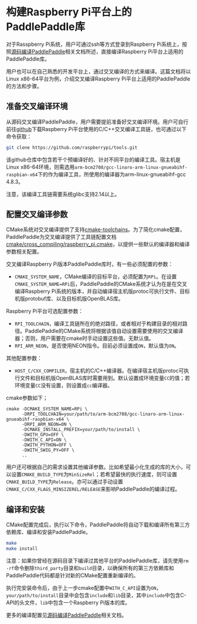 # 构建Raspberry Pi平台上的PaddlePaddle库

对于Rasspberry Pi系统，用户可通过ssh等方式登录到Raspberry Pi系统上，按照[源码编译PaddlePaddle](http://www.paddlepaddle.org/doc_cn/getstarted/build_and_install/cmake/build_from_source_cn.html)相关文档所述，直接编译Raspberry Pi平台上适用的PaddlePaddle库。

用户也可以在自己熟悉的开发平台上，通过交叉编译的方式来编译。这篇文档将以Linux x86-64平台为例，介绍交叉编译Raspberry Pi平台上适用的PaddlePaddle的方法和步骤。

## 准备交叉编译环境

从源码交叉编译PaddlePaddle，用户需要提前准备好交叉编译环境。用户可自行前往[github](https://github.com/raspberrypi/tools)下载Raspberry Pi平台使用的C/C++交叉编译工具链，也可通过以下命令获取：

```bash
git clone https://github.com/raspberrypi/tools.git
```

该github仓库中包含若干个预编译好的、针对不同平台的编译工具。宿主机是Linux x86-64环境，则需选用`arm-bcm2708/gcc-linaro-arm-linux-gnueabihf-raspbian-x64`下的作为编译工具，所使用的编译器为arm-linux-gnueabihf-gcc 4.8.3。

注意，该编译工具链需要系统glibc支持2.14以上。

## 配置交叉编译参数

CMake系统对交叉编译提供了支持[cmake-toolchains](https://cmake.org/cmake/help/v3.0/manual/cmake-toolchains.7.html#cross-compiling)。为了简化cmake配置，PaddlePaddle为交叉编译提供了工具链配置文档[cmake/cross_compiling/raspberry_pi.cmake](https://github.com/PaddlePaddle/Paddle/blob/develop/cmake/cross_compiling/raspberry_pi.cmake)，以提供一些默认的编译器和编译参数相关配置。

交叉编译Raspberry Pi版本PaddlePaddle库时，有一些必须配置的参数：

- `CMAKE_SYSTEM_NAME`，CMake编译的目标平台，必须配置为`RPi`。在设置`CMAKE_SYSTEM_NAME=RPi`后，PaddlePaddle的CMake系统才认为在是在交叉编译Raspberry Pi系统的版本，并自动编译宿主机版protoc可执行文件、目标机版protobuf库、以及目标机版OpenBLAS库。

Raspberry Pi平台可选配置参数：

- `RPI_TOOLCHAIN`，编译工具链所在的绝对路径，或者相对于构建目录的相对路径。PaddlePaddle的CMake系统将根据该值自动设置需要使用的交叉编译器；否则，用户需要在cmake时手动设置这些值。无默认值。
- `RPI_ARM_NEON`，是否使用NEON指令。目前必须设置成`ON`，默认值为`ON`。

其他配置参数：

- `HOST_C/CXX_COMPILER`，宿主机的C/C++编译器。在编译宿主机版protoc可执行文件和目标机版OpenBLAS库时需要用到。默认设置成环境变量`CC`的值；若环境变量`CC`没有设置，则设置成`cc`编译器。

cmake参数如下；

```
cmake -DCMAKE_SYSTEM_NAME=RPi \
      -DRPI_TOOLCHAIN=your/path/to/arm-bcm2708/gcc-linaro-arm-linux-gnueabihf-raspbian-x64 \
      -DRPI_ARM_NEON=ON \
      -DCMAKE_INSTALL_PREFIX=your/path/to/install \
      -DWITH_GPU=OFF \
      -DWITH_C_API=ON \
      -DWITH_PYTHON=OFF \
      -DWITH_SWIG_PY=OFF \
      ..
```

用户还可根据自己的需求设置其他编译参数。比如希望最小化生成的库的大小，可以设置`CMAKE_BUILD_TYPE`为`MinSizeRel`；若希望最快的执行速度，则可设置`CMAKE_BUILD_TYPE`为`Release`。亦可以通过手动设置`CMAKE_C/CXX_FLAGS_MINSIZEREL/RELEASE`来影响PaddlePaddle的编译过程。

## 编译和安装

CMake配置完成后，执行以下命令，PaddlePaddle将自动下载和编译所有第三方依赖库、编译和安装PaddlePaddle。

```bash
make
make install
```

注意：如果你曾经在源码目录下编译过其他平台的PaddlePaddle库，请先使用`rm -rf`命令删除`third_party`目录和`build`目录，以确保所有的第三方依赖库和PaddlePaddle代码都是针对新的CMake配置重新编译的。

执行完安装命令后，由于上一步cmake配置中`WITH_C_API`设置为`ON`，`your/path/to/install`目录中会包含`include`和`lib`目录，其中`include`中包含C-API的头文件，`lib`中包含一个Raspberry Pi版本的库。

更多的编译配置见[源码编译PaddlePaddle](http://www.paddlepaddle.org/doc_cn/getstarted/build_and_install/cmake/build_from_source_cn.html)相关文档。
